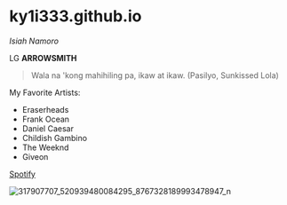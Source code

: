 # ky1i333.github.io
*Isiah Namoro*

LG **ARROWSMITH**

> Wala na 'kong mahihiling pa, ikaw at ikaw. (Pasilyo, Sunkissed Lola)

My Favorite Artists:
- Eraserheads
- Frank Ocean
- Daniel Caesar
- Childish Gambino
- The Weeknd
- Giveon

[Spotify](https://open.spotify.com/user/830pocd1uvaogsv8lxilippg7?si=ac86c358f8ba4998)

![317907707_520939480084295_8767328189993478947_n](https://user-images.githubusercontent.com/122426076/211963998-7daba989-b40f-4a75-bdb3-82cc21361cf9.jpg)
